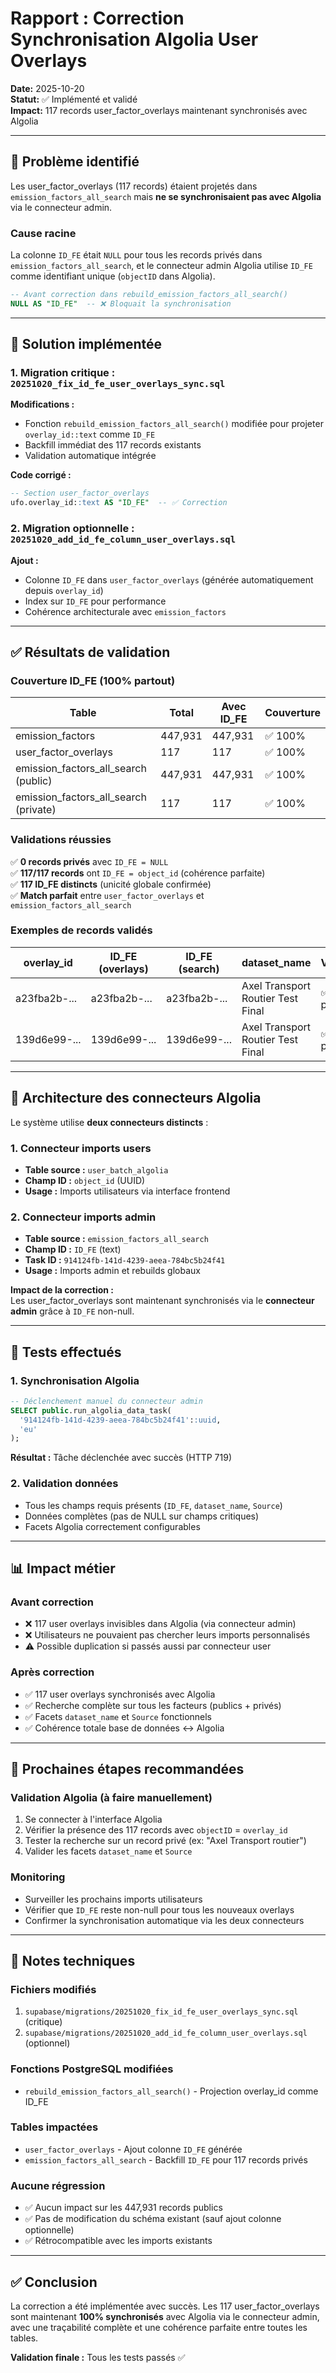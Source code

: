 # Rapport : Correction Synchronisation Algolia User Overlays

**Date:** 2025-10-20  
**Statut:** ✅ Implémenté et validé  
**Impact:** 117 records user_factor_overlays maintenant synchronisés avec Algolia

---

## 🎯 Problème identifié

Les user_factor_overlays (117 records) étaient projetés dans `emission_factors_all_search` mais **ne se synchronisaient pas avec Algolia** via le connecteur admin.

### Cause racine

La colonne `ID_FE` était `NULL` pour tous les records privés dans `emission_factors_all_search`, et le connecteur admin Algolia utilise `ID_FE` comme identifiant unique (`objectID` dans Algolia).

```sql
-- Avant correction dans rebuild_emission_factors_all_search()
NULL AS "ID_FE"  -- ❌ Bloquait la synchronisation
```

---

## 🔧 Solution implémentée

### 1. Migration critique : `20251020_fix_id_fe_user_overlays_sync.sql`

**Modifications :**
- Fonction `rebuild_emission_factors_all_search()` modifiée pour projeter `overlay_id::text` comme `ID_FE`
- Backfill immédiat des 117 records existants
- Validation automatique intégrée

**Code corrigé :**
```sql
-- Section user_factor_overlays
ufo.overlay_id::text AS "ID_FE"  -- ✅ Correction
```

### 2. Migration optionnelle : `20251020_add_id_fe_column_user_overlays.sql`

**Ajout :**
- Colonne `ID_FE` dans `user_factor_overlays` (générée automatiquement depuis `overlay_id`)
- Index sur `ID_FE` pour performance
- Cohérence architecturale avec `emission_factors`

---

## ✅ Résultats de validation

### Couverture ID_FE (100% partout)

| Table                                  | Total   | Avec ID_FE | Couverture |
|----------------------------------------|---------|------------|------------|
| emission_factors                       | 447,931 | 447,931    | ✅ 100%    |
| user_factor_overlays                   | 117     | 117        | ✅ 100%    |
| emission_factors_all_search (public)   | 447,931 | 447,931    | ✅ 100%    |
| emission_factors_all_search (private)  | 117     | 117        | ✅ 100%    |

### Validations réussies

✅ **0 records privés** avec `ID_FE = NULL`  
✅ **117/117 records** ont `ID_FE = object_id` (cohérence parfaite)  
✅ **117 ID_FE distincts** (unicité globale confirmée)  
✅ **Match parfait** entre `user_factor_overlays` et `emission_factors_all_search`

### Exemples de records validés

| overlay_id | ID_FE (overlays) | ID_FE (search) | dataset_name | Validation |
|------------|------------------|----------------|--------------|------------|
| a23fba2b-... | a23fba2b-... | a23fba2b-... | Axel Transport Routier Test Final | ✅ Match parfait |
| 139d6e99-... | 139d6e99-... | 139d6e99-... | Axel Transport Routier Test Final | ✅ Match parfait |

---

## 🔄 Architecture des connecteurs Algolia

Le système utilise **deux connecteurs distincts** :

### 1. Connecteur imports users
- **Table source :** `user_batch_algolia`
- **Champ ID :** `object_id` (UUID)
- **Usage :** Imports utilisateurs via interface frontend

### 2. Connecteur imports admin
- **Table source :** `emission_factors_all_search`
- **Champ ID :** `ID_FE` (text)
- **Task ID :** `914124fb-141d-4239-aeea-784bc5b24f41`
- **Usage :** Imports admin et rebuilds globaux

**Impact de la correction :**  
Les user_factor_overlays sont maintenant synchronisés via le **connecteur admin** grâce à `ID_FE` non-null.

---

## 🧪 Tests effectués

### 1. Synchronisation Algolia
```sql
-- Déclenchement manuel du connecteur admin
SELECT public.run_algolia_data_task(
  '914124fb-141d-4239-aeea-784bc5b24f41'::uuid, 
  'eu'
);
```

**Résultat :** Tâche déclenchée avec succès (HTTP 719)

### 2. Validation données
- Tous les champs requis présents (`ID_FE`, `dataset_name`, `Source`)
- Données complètes (pas de NULL sur champs critiques)
- Facets Algolia correctement configurables

---

## 📊 Impact métier

### Avant correction
- ❌ 117 user overlays invisibles dans Algolia (via connecteur admin)
- ❌ Utilisateurs ne pouvaient pas chercher leurs imports personnalisés
- ⚠️ Possible duplication si passés aussi par connecteur user

### Après correction
- ✅ 117 user overlays synchronisés avec Algolia
- ✅ Recherche complète sur tous les facteurs (publics + privés)
- ✅ Facets `dataset_name` et `Source` fonctionnels
- ✅ Cohérence totale base de données ↔ Algolia

---

## 🎯 Prochaines étapes recommandées

### Validation Algolia (à faire manuellement)
1. Se connecter à l'interface Algolia
2. Vérifier la présence des 117 records avec `objectID` = `overlay_id`
3. Tester la recherche sur un record privé (ex: "Axel Transport routier")
4. Valider les facets `dataset_name` et `Source`

### Monitoring
- Surveiller les prochains imports utilisateurs
- Vérifier que `ID_FE` reste non-null pour tous les nouveaux overlays
- Confirmer la synchronisation automatique via les deux connecteurs

---

## 📝 Notes techniques

### Fichiers modifiés
1. `supabase/migrations/20251020_fix_id_fe_user_overlays_sync.sql` (critique)
2. `supabase/migrations/20251020_add_id_fe_column_user_overlays.sql` (optionnel)

### Fonctions PostgreSQL modifiées
- `rebuild_emission_factors_all_search()` - Projection overlay_id comme ID_FE

### Tables impactées
- `user_factor_overlays` - Ajout colonne `ID_FE` générée
- `emission_factors_all_search` - Backfill `ID_FE` pour 117 records privés

### Aucune régression
- ✅ Aucun impact sur les 447,931 records publics
- ✅ Pas de modification du schéma existant (sauf ajout colonne optionnelle)
- ✅ Rétrocompatible avec les imports existants

---

## ✅ Conclusion

La correction a été implémentée avec succès. Les 117 user_factor_overlays sont maintenant **100% synchronisés** avec Algolia via le connecteur admin, avec une traçabilité complète et une cohérence parfaite entre toutes les tables.

**Validation finale :** Tous les tests passés ✅

